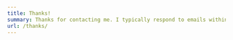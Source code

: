 ```yaml
---
title: Thanks!
summary: Thanks for contacting me. I typically respond to emails within a couple of days.
url: /thanks/
---
```

